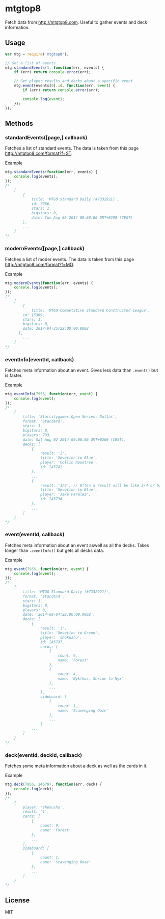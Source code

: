 # mtgtop8

Fetch data from http://mtgtop8.com. Useful to gather events and deck information.

## Usage

``` js
var mtg = require('mtgtop8');

// Get a list of events
mtg.standardEvents(1, function(err, events) {
	if (err) return console.error(err);

	// Get player results and decks about a specific event
	mtg.event(events[0].id, function(err, event) {
		if (err) return console.error(err);

		console.log(event);
	});
});
```

## Methods

### standardEvents([page,] callback)

Fetches a list of standard events. The data is taken from this page http://mtgtop8.com/format?f=ST.

Example
``` js
mtg.standardEvents(function(err, events) {
	console.log(events);
});
/*
	[
		{
			title: 'MTGO Standard Daily (#7332921)',
			id: 7956,
			stars: 1,
			bigstars: 0,
			date: Tue Aug 05 2014 00:00:00 GMT+0200 (CEST)
		},
		...
	]
*/
```

### modernEvents([page,] callback)

Fetches a list of moder events. The data is taken from this page http://mtgtop8.com/format?f=MO.

Example
``` js
mtg.modernEvents(function(err, events) {
	console.log(events);
});
/*
	[
		{
			title: 'MTGO Competitive Standard Constructed League',
	    id: 15369,
	    stars: 1,
	    bigstars: 0,
	    date: 2017-04-25T22:00:00.000Z
	  },
		...
	]
*/
```

### eventInfo(eventId, callback)

Fetches meta information about an event. Gives less data than `.event()` but is faster.

Example
``` js
mtg.eventInfo(7956, function(err, event) {
	console.log(event);
});
/*
	{
		title: 'Starcitygames Open Series: Dallas',
		format: 'Standard',
		stars: 3,
		bigstars: 0,
		players: 733,
		date: Sat Aug 02 2014 00:00:00 GMT+0200 (CEST),
		decks: [
			{
				result: '1',
				title: 'Devotion to Blue',
				player: 'Collin Rountree',
				id: 245741
			},
			...
			{
				result: '3/4', // Often a result will be like 3/4 or 5/8 if several players share ranking
				title: 'Devotion to Blue',
				player: 'Jake Peralez',
				id: 245738
			},
			...
		]
	}
*/
```

### event(eventId, callback)

Fetches meta information about an event aswell as all the decks. Takes longer than `.eventInfo()` but gets all decks data.

Example
``` js
mtg.event(7956, function(err, event) {
	console.log(event);
});
/*
	{
		title: 'MTGO Standard Daily (#7332921)',
		format: 'Standard',
		stars: 1,
		bigstars: 0,
		players: 8,
		date: '2014-08-04T22:00:00.000Z',
		decks: [
			{
				result: '1',
				title: 'Devotion to Green',
				player: 'shokushu',
				id: 245797,
				cards: [
					{
						count: 9,
						name: 'Forest'
					},
					{
						count: 4,
						name: 'Nykthos, Shrine to Nyx'
					},
					...
				],
				sideboard: [
					{
						count: 1,
						name: 'Scavenging Ooze'
					},
					...
				]
			...
		]
	}
*/
```

### deck(eventId, deckId, callback)

Fetches some meta information about a deck as well as the cards in it.

Example
``` js
mtg.deck(7956, 245797, function(err, deck) {
	console.log(deck);
});
/*
	{
		player: 'shokushu',
		result: '1',
		cards: [ 
			{ 
				count: 9,
				name: 'Forest'
			},
			...
		],
		sideboard: [
			{
				count: 1,
				name: 'Scavenging Ooze'
			},
			...
		]
	}
*/
```

## License

MIT